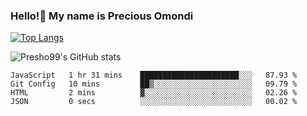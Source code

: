 ### Hello!👋 My name is Precious Omondi 

[![Top Langs](https://github-readme-stats.vercel.app/api/top-langs/?username=Presho99&langs_count=8&theme=dark)](https://github.com/Presho99/github-readme-stats)

![Presho99's GitHub stats](https://github-readme-stats.vercel.app/api?username=Presho99&show_icons=true&theme=dark)

<!--START_SECTION:waka-->

```text
JavaScript   1 hr 31 mins    ██████████████████████░░░   87.93 %
Git Config   10 mins         ██▒░░░░░░░░░░░░░░░░░░░░░░   09.79 %
HTML         2 mins          ▓░░░░░░░░░░░░░░░░░░░░░░░░   02.26 %
JSON         0 secs          ░░░░░░░░░░░░░░░░░░░░░░░░░   00.02 %
```

<!--END_SECTION:waka-->

